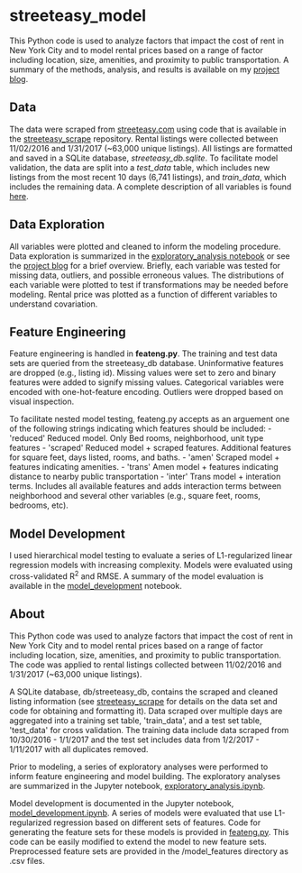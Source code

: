 # streeteasy_model

This Python code is used to analyze factors that impact the cost of rent in New York City and to model rental prices based on a range of factor including location, size, amenities, and proximity to public transportation.  A summary of the methods, analysis, and results is available on my [project blog](http://www.bradenpurcell.net/rentapp/).

## Data

The data were scraped from [streeteasy.com](http://streeteasy.com/) using code that is available in the [streeteasy_scrape](https://github.com/purcelba/streeteasy_scrape) repository. Rental listings were collected between 11/02/2016 and 1/31/2017 (~63,000 unique listings). All listings are formatted and saved in a SQLite database, *streeteasy_db.sqlite*. To facilitate model validation, the data are split into a *test_data* table, which includes new listings from the most recent 10 days (6,741 listings), and *train_data*, which includes the remaining data.  A complete description of all variables is found [here](https://github.com/purcelba/streeteasy_scrape).  

## Data Exploration

All variables were plotted and cleaned to inform the modeling procedure.  Data exploration is summarized in the [exploratory_analysis notebook](https://github.com/purcelba/streeteasy_model/blob/master/notebooks/exploratory_analysis.ipynb) or see the [project blog](http://www.bradenpurcell.net/rentapp/) for a brief overview. Briefly, each variable was tested for missing data, outliers, and possible erroneous values.  The distributions of each variable were plotted to test if transformations may be needed before modeling.  Rental price was plotted as a function of different variables to understand covariation.  

## Feature Engineering

Feature engineering is handled in **feateng.py**.  The training and test data sets are queried from the streeteasy_db database.  Uninformative features are dropped (e.g., listing id).  Missing values were set to zero and binary features were added to signify missing values.  Categorical variables were encoded with one-hot-feature encoding.  Outliers were dropped based on visual inspection.

To facilitate nested model testing, feateng.py accepts as an arguement one of the following strings indicating which features should be included:
        - 'reduced' Reduced model. Only Bed rooms, neighborhood, unit type features
        - 'scraped' Reduced model + scraped features. Additional features for square feet, days listed, rooms, and baths.
        - 'amen' Scraped model + features indicating amenities.
        - 'trans' Amen model + features indicating distance to nearby public transportation
        - 'inter' Trans model + interation terms.  Includes all available features and adds interaction terms between neighborhood and several other variables (e.g., square feet, rooms, bedrooms, etc).

## Model Development

I used hierarchical model testing to evaluate a series of L1-regularized linear regression models with increasing complexity.  Models were evaluated using cross-validated R<sup>2</sup> and RMSE. A summary of the model evaluation is available in the [model_development](https://github.com/purcelba/streeteasy_model/blob/master/notebooks/model_development.ipynb) notebook.

## About

This Python code was used to analyze factors that impact the cost of rent in New York City and to model rental prices based on a range of factor including location, size, amenities, and proximity to public transportation.  The code was applied to rental listings collected between 11/02/2016 and 1/31/2017 (~63,000 unique listings).  

A SQLite database, db/streeteasy_db, contains the scraped and cleaned listing information (see [streeteasy_scrape](https://github.com/purcelba/streeteasy_scrape) for details on the data set and code for obtaining and formatting it).  Data scraped over multiple days are aggregated into a training set table, 'train_data', and a test set table, 'test_data' for cross validation.  The training data include data scraped from 10/30/2016 - 1/1/2017 and the test set includes data from 1/2/2017 - 1/11/2017 with all duplicates removed.  

Prior to modeling, a series of exploratory analyses were performed to inform feature engineering and model building.  The exploratory analyses are summarized in the Jupyter notebook, [exploratory_analysis.ipynb](https://github.com/purcelba/streeteasy_model/blob/master/notebooks/exploratory_analysis.ipynb).  

Model development is documented in the Jupyter notebook, [model_development.ipynb](https://github.com/purcelba/streeteasy_model/blob/master/notebooks/model_development.ipynb).  A series of models were evaluated that use L1-regularized regression based on different sets of features.  Code for generating the feature sets for these models is provided in [feateng.py](https://github.com/purcelba/streeteasy_model/blob/master/feateng.py).  This code can be easily modified to extend the model to new feature sets.  Preprocessed feature sets are provided in the /model_features directory as .csv files. 

